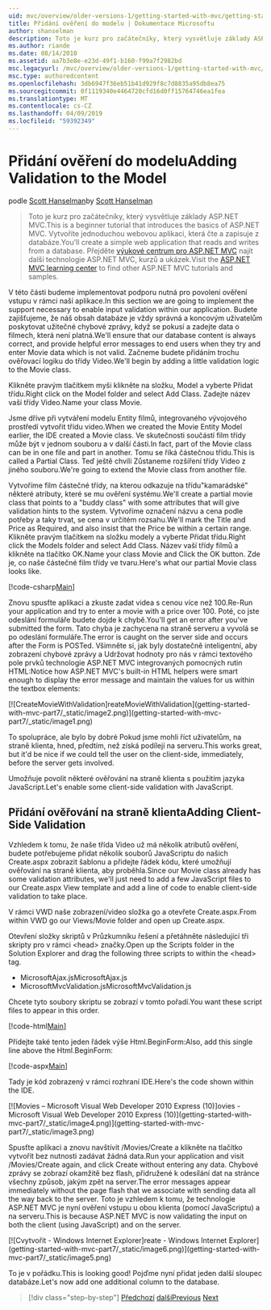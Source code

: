 ```yaml
---
uid: mvc/overview/older-versions-1/getting-started-with-mvc/getting-started-with-mvc-part7
title: Přidání ověření do modelu | Dokumentace Microsoftu
author: shanselman
description: Toto je kurz pro začátečníky, který vysvětluje základy ASP.NET MVC. Vytvořte jednoduchou webovou aplikaci, která čte a zapisuje z databáze.
ms.author: riande
ms.date: 08/14/2010
ms.assetid: aa7b3e8e-e23d-49f1-b160-f99a7f2982bd
msc.legacyurl: /mvc/overview/older-versions-1/getting-started-with-mvc/getting-started-with-mvc-part7
msc.type: authoredcontent
ms.openlocfilehash: 3db6947f36eb51b41d929f8c7d8835a95db8ea75
ms.sourcegitcommit: 0f1119340e4464720cfd16d0ff15764746ea1fea
ms.translationtype: MT
ms.contentlocale: cs-CZ
ms.lasthandoff: 04/09/2019
ms.locfileid: "59392349"
---
```

# <a name="adding-validation-to-the-model"></a><span data-ttu-id="ae473-104">Přidání ověření do modelu</span><span class="sxs-lookup"><span data-stu-id="ae473-104">Adding Validation to the Model</span></span>

<span data-ttu-id="ae473-105">podle [Scott Hanselman](https://github.com/shanselman)</span><span class="sxs-lookup"><span data-stu-id="ae473-105">by [Scott Hanselman](https://github.com/shanselman)</span></span>

> <span data-ttu-id="ae473-106">Toto je kurz pro začátečníky, který vysvětluje základy ASP.NET MVC.</span><span class="sxs-lookup"><span data-stu-id="ae473-106">This is a beginner tutorial that introduces the basics of ASP.NET MVC.</span></span> <span data-ttu-id="ae473-107">Vytvoříte jednoduchou webovou aplikaci, která čte a zapisuje z databáze.</span><span class="sxs-lookup"><span data-stu-id="ae473-107">You'll create a simple web application that reads and writes from a database.</span></span> <span data-ttu-id="ae473-108">Přejděte [výukové centrum pro ASP.NET MVC](../../../index.md) najít další technologie ASP.NET MVC, kurzů a ukázek.</span><span class="sxs-lookup"><span data-stu-id="ae473-108">Visit the [ASP.NET MVC learning center](../../../index.md) to find other ASP.NET MVC tutorials and samples.</span></span>


<span data-ttu-id="ae473-109">V této části budeme implementovat podporu nutná pro povolení ověření vstupu v rámci naší aplikace.</span><span class="sxs-lookup"><span data-stu-id="ae473-109">In this section we are going to implement the support necessary to enable input validation within our application.</span></span> <span data-ttu-id="ae473-110">Budete zajišťujeme, že náš obsah databáze je vždy správná a koncovým uživatelům poskytovat užitečné chybové zprávy, když se pokusí a zadejte data o filmech, která není platná.</span><span class="sxs-lookup"><span data-stu-id="ae473-110">We'll ensure that our database content is always correct, and provide helpful error messages to end users when they try and enter Movie data which is not valid.</span></span> <span data-ttu-id="ae473-111">Začneme budete přidáním trochu ověřovací logiku do třídy Video.</span><span class="sxs-lookup"><span data-stu-id="ae473-111">We'll begin by adding a little validation logic to the Movie class.</span></span>

<span data-ttu-id="ae473-112">Klikněte pravým tlačítkem myši klikněte na složku, Model a vyberte Přidat třídu.</span><span class="sxs-lookup"><span data-stu-id="ae473-112">Right click on the Model folder and select Add Class.</span></span> <span data-ttu-id="ae473-113">Zadejte název vaší třídy Video.</span><span class="sxs-lookup"><span data-stu-id="ae473-113">Name your class Movie.</span></span>

<span data-ttu-id="ae473-114">Jsme dříve při vytváření modelu Entity filmů, integrovaného vývojového prostředí vytvořit třídu video.</span><span class="sxs-lookup"><span data-stu-id="ae473-114">When we created the Movie Entity Model earlier, the IDE created a Movie class.</span></span> <span data-ttu-id="ae473-115">Ve skutečnosti součástí film třídy může být v jednom souboru a v další části.</span><span class="sxs-lookup"><span data-stu-id="ae473-115">In fact, part of the Movie class can be in one file and part in another.</span></span> <span data-ttu-id="ae473-116">Tomu se říká částečnou třídu.</span><span class="sxs-lookup"><span data-stu-id="ae473-116">This is called a Partial Class.</span></span> <span data-ttu-id="ae473-117">Teď ještě chvíli Zůstaneme rozšíření třídy Video z jiného souboru.</span><span class="sxs-lookup"><span data-stu-id="ae473-117">We're going to extend the Movie class from another file.</span></span>

<span data-ttu-id="ae473-118">Vytvoříme film částečné třídy, na kterou odkazuje na třídu"kamarádské" některé atributy, které se mu ověření systému.</span><span class="sxs-lookup"><span data-stu-id="ae473-118">We'll create a partial movie class that points to a "buddy class" with some attributes that will give validation hints to the system.</span></span> <span data-ttu-id="ae473-119">Vytvoříme označení názvu a cena podle potřeby a taky trvat, se cena v určitém rozsahu.</span><span class="sxs-lookup"><span data-stu-id="ae473-119">We'll mark the Title and Price as Required, and also insist that the Price be within a certain range.</span></span> <span data-ttu-id="ae473-120">Klikněte pravým tlačítkem na složku modely a vyberte Přidat třídu.</span><span class="sxs-lookup"><span data-stu-id="ae473-120">Right click the Models folder and select Add Class.</span></span> <span data-ttu-id="ae473-121">Název vaší třídy filmů a klikněte na tlačítko OK.</span><span class="sxs-lookup"><span data-stu-id="ae473-121">Name your class Movie and Click the OK button.</span></span> <span data-ttu-id="ae473-122">Zde je, co naše částečné film třídy ve tvaru.</span><span class="sxs-lookup"><span data-stu-id="ae473-122">Here's what our partial Movie class looks like.</span></span>

[!code-csharp[Main](getting-started-with-mvc-part7/samples/sample1.cs)]

<span data-ttu-id="ae473-123">Znovu spusťte aplikaci a zkuste zadat videa s cenou více než 100.</span><span class="sxs-lookup"><span data-stu-id="ae473-123">Re-Run your application and try to enter a movie with a price over 100.</span></span> <span data-ttu-id="ae473-124">Poté, co jste odeslání formuláře budete dojde k chybě.</span><span class="sxs-lookup"><span data-stu-id="ae473-124">You'll get an error after you've submitted the form.</span></span> <span data-ttu-id="ae473-125">Tato chyba je zachycena na straně serveru a vyvolá se po odeslání formuláře.</span><span class="sxs-lookup"><span data-stu-id="ae473-125">The error is caught on the server side and occurs after the Form is POSTed.</span></span> <span data-ttu-id="ae473-126">Všimněte si, jak byly dostatečně inteligentní, aby zobrazení chybové zprávy a Udržovat hodnoty pro nás v rámci textového pole prvků technologie ASP.NET MVC integrovaných pomocných rutin HTML:</span><span class="sxs-lookup"><span data-stu-id="ae473-126">Notice how ASP.NET MVC's built-in HTML helpers were smart enough to display the error message and maintain the values for us within the textbox elements:</span></span>

[![C<span data-ttu-id="ae473-127">reateMovieWithValidation]</span><span class="sxs-lookup"><span data-stu-id="ae473-127">reateMovieWithValidation]</span></span>(getting-started-with-mvc-part7/_static/image2.png)](getting-started-with-mvc-part7/_static/image1.png)

<span data-ttu-id="ae473-128">To spolupráce, ale bylo by dobré Pokud jsme mohli říct uživatelům, na straně klienta, hned, předtím, než získá podílejí na serveru.</span><span class="sxs-lookup"><span data-stu-id="ae473-128">This works great, but it'd be nice if we could tell the user on the client-side, immediately, before the server gets involved.</span></span>

<span data-ttu-id="ae473-129">Umožňuje povolit některé ověřování na straně klienta s použitím jazyka JavaScript.</span><span class="sxs-lookup"><span data-stu-id="ae473-129">Let's enable some client-side validation with JavaScript.</span></span>

## <a name="adding-client-side-validation"></a><span data-ttu-id="ae473-130">Přidání ověřování na straně klienta</span><span class="sxs-lookup"><span data-stu-id="ae473-130">Adding Client-Side Validation</span></span>

<span data-ttu-id="ae473-131">Vzhledem k tomu, že naše třída Video už má několik atributů ověření, budete potřebujeme přidat několik souborů JavaScriptu do našich Create.aspx zobrazit šablonu a přidejte řádek kódu, které umožňují ověřování na straně klienta, aby proběhla.</span><span class="sxs-lookup"><span data-stu-id="ae473-131">Since our Movie class already has some validation attributes, we'll just need to add a few JavaScript files to our Create.aspx View template and add a line of code to enable client-side validation to take place.</span></span>

<span data-ttu-id="ae473-132">V rámci VWD naše zobrazení/video složka go a otevřete Create.aspx.</span><span class="sxs-lookup"><span data-stu-id="ae473-132">From within VWD go our Views/Movie folder and open up Create.aspx.</span></span>

<span data-ttu-id="ae473-133">Otevření složky skriptů v Průzkumníku řešení a přetáhněte následující tři skripty pro v rámci &lt;head&gt; značky.</span><span class="sxs-lookup"><span data-stu-id="ae473-133">Open up the Scripts folder in the Solution Explorer and drag the following three scripts to within the &lt;head&gt; tag.</span></span>

- <span data-ttu-id="ae473-134">MicrosoftAjax.js</span><span class="sxs-lookup"><span data-stu-id="ae473-134">MicrosoftAjax.js</span></span>
- <span data-ttu-id="ae473-135">MicrosoftMvcValidation.js</span><span class="sxs-lookup"><span data-stu-id="ae473-135">MicrosoftMvcValidation.js</span></span>

<span data-ttu-id="ae473-136">Chcete tyto soubory skriptu se zobrazí v tomto pořadí.</span><span class="sxs-lookup"><span data-stu-id="ae473-136">You want these script files to appear in this order.</span></span>

[!code-html[Main](getting-started-with-mvc-part7/samples/sample2.html)]

<span data-ttu-id="ae473-137">Přidejte také tento jeden řádek výše Html.BeginForm:</span><span class="sxs-lookup"><span data-stu-id="ae473-137">Also, add this single line above the Html.BeginForm:</span></span>

[!code-aspx[Main](getting-started-with-mvc-part7/samples/sample3.aspx)]

<span data-ttu-id="ae473-138">Tady je kód zobrazený v rámci rozhraní IDE.</span><span class="sxs-lookup"><span data-stu-id="ae473-138">Here's the code shown within the IDE.</span></span>

[![M<span data-ttu-id="ae473-139">ovies – Microsoft Visual Web Developer 2010 Express (10)]</span><span class="sxs-lookup"><span data-stu-id="ae473-139">ovies - Microsoft Visual Web Developer 2010 Express (10)]</span></span>(getting-started-with-mvc-part7/_static/image4.png)](getting-started-with-mvc-part7/_static/image3.png)

<span data-ttu-id="ae473-140">Spusťte aplikaci a znovu navštívit /Movies/Create a klikněte na tlačítko vytvořit bez nutnosti zadávat žádná data.</span><span class="sxs-lookup"><span data-stu-id="ae473-140">Run your application and visit /Movies/Create again, and click Create without entering any data.</span></span> <span data-ttu-id="ae473-141">Chybové zprávy se zobrazí okamžitě bez flash, přidružené k odesílání dat na stránce všechny způsob, jakým zpět na server.</span><span class="sxs-lookup"><span data-stu-id="ae473-141">The error messages appear immediately without the page flash that we associate with sending data all the way back to the server.</span></span> <span data-ttu-id="ae473-142">Toto je vzhledem k tomu, že technologie ASP.NET MVC je nyní ověření vstupu u obou klienta (pomocí JavaScriptu) a na serveru.</span><span class="sxs-lookup"><span data-stu-id="ae473-142">This is because ASP.NET MVC is now validating the input on both the client (using JavaScript) and on the server.</span></span>

[![C<span data-ttu-id="ae473-143">vytvořit - Windows Internet Explorer]</span><span class="sxs-lookup"><span data-stu-id="ae473-143">reate - Windows Internet Explorer]</span></span>(getting-started-with-mvc-part7/_static/image6.png)](getting-started-with-mvc-part7/_static/image5.png)

<span data-ttu-id="ae473-144">To je v pořádku.</span><span class="sxs-lookup"><span data-stu-id="ae473-144">This is looking good!</span></span> <span data-ttu-id="ae473-145">Pojďme nyní přidat jeden další sloupec databáze.</span><span class="sxs-lookup"><span data-stu-id="ae473-145">Let's now add one additional column to the database.</span></span>

> [!div class="step-by-step"]
> <span data-ttu-id="ae473-146">[Předchozí](getting-started-with-mvc-part6.md)
> [další](getting-started-with-mvc-part8.md)</span><span class="sxs-lookup"><span data-stu-id="ae473-146">[Previous](getting-started-with-mvc-part6.md)
[Next](getting-started-with-mvc-part8.md)</span></span>
